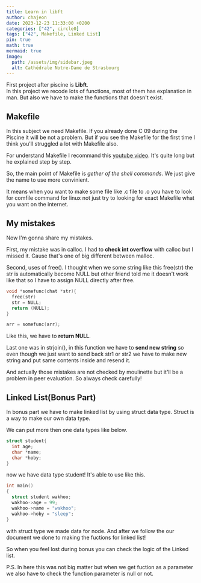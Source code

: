 ```yaml
---
title: Learn in libft
author: chajeon
date: 2023-12-23 11:33:00 +0200
categories: ["42", circle0]
tags: ["42", Makefile, Linked List]
pin: true
math: true
mermaid: true
image:
  path: /assets/img/sidebar.jpeg
  alt: Cathédrale Notre-Dame de Strasbourg
---
```


First project after piscine is **Libft**.  
In this project we recode lots of functions, most of them has explanation in man. But also we have to make the functions that doesn't exist.

## Makefile
In this subject we need Makefile. If you already done C 09 during the Piscine it will be not a problem. But if you see the Makefile for the first time I think you'll struggled a lot with Makefile also.

For understand Makefile I recommand this [youtube video](https://youtu.be/DtGrdB8wQ_8?feature=shared). It's quite long but he explained step by step.

So, the main point of Makefile is *gether of the shell commands*.
We just give the name to use more convinient.

It means when you want to make some file like .c file to .o you have to look for comfile command for linux not just try to looking for exact Makefile what you want on the internet.

## My mistakes
Now I'm gonna share my mistakes.

First, my mistake was in calloc. I had to **check int overflow** with calloc but I missed it. Cause that's one of big different between malloc.

Second, uses of free(). I thought when we some string like this free(str) the str is automatically become NULL but other friend told me it doesn't work like that so I have to assign NULL directly after free.

```c
void *somefunc(chat *str){
  free(str)
  str = NULL;
  return (NULL);
}

arr = somefunc(arr);
```

Like this, we have to **return NULL**.

Last one was in strjoin(), in this function we have to **send new string** so even though we just want to send back str1 or str2 we have to make new string and put same contents inside and resend it.

And actually those mistakes are not checked by moulinette but it'll be a problem in peer evaluation. So always check carefully!

## Linked List(Bonus Part)

In bonus part we have to make linked list by using struct data type.
Struct is a way to make our own data type.

We can put more then one data types like below.

```c
struct student{
  int age;
  char *name;
  char *hoby;
}
```

now we have data type student!
It's able to use like this.
```c
int main()
{
  struct student wakhoo;
  wakhoo->age = 99;
  wakhoo->name = "wakhoo";
  wakhoo->hoby = "sleep";
}
```

with struct type we made data for node.
And after we follow the our document we done to making the fuctions for linked list!

So when you feel lost during bonus you can check the logic of the Linked list.

P.S. In here this was not big matter but when we get fuction as a parameter we also have to check the function parameter is null or not.
